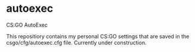 # autoexec
CS:GO AutoExec 

This repositiory contains my personal CS:GO settings that are saved in the csgo/cfg/autoexec.cfg file. 
Currently under construction.
